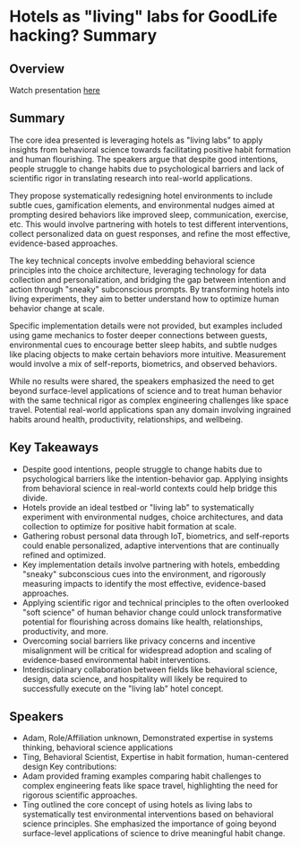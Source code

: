 # Hotels as "living" labs for GoodLife hacking? Summary

## Overview
Watch presentation [here](https://streameth.org/edge_city/watch?session=67206f3a24af22d0ca3f110b)

## Summary
The core idea presented is leveraging hotels as "living labs" to apply insights from behavioral science towards facilitating positive habit formation and human flourishing. The speakers argue that despite good intentions, people struggle to change habits due to psychological barriers and lack of scientific rigor in translating research into real-world applications.

They propose systematically redesigning hotel environments to include subtle cues, gamification elements, and environmental nudges aimed at prompting desired behaviors like improved sleep, communication, exercise, etc. This would involve partnering with hotels to test different interventions, collect personalized data on guest responses, and refine the most effective, evidence-based approaches.

The key technical concepts involve embedding behavioral science principles into the choice architecture, leveraging technology for data collection and personalization, and bridging the gap between intention and action through "sneaky" subconscious prompts. By transforming hotels into living experiments, they aim to better understand how to optimize human behavior change at scale.

Specific implementation details were not provided, but examples included using game mechanics to foster deeper connections between guests, environmental cues to encourage better sleep habits, and subtle nudges like placing objects to make certain behaviors more intuitive. Measurement would involve a mix of self-reports, biometrics, and observed behaviors.

While no results were shared, the speakers emphasized the need to get beyond surface-level applications of science and to treat human behavior with the same technical rigor as complex engineering challenges like space travel. Potential real-world applications span any domain involving ingrained habits around health, productivity, relationships, and wellbeing.

## Key Takeaways
- Despite good intentions, people struggle to change habits due to psychological barriers like the intention-behavior gap. Applying insights from behavioral science in real-world contexts could help bridge this divide.
- Hotels provide an ideal testbed or "living lab" to systematically experiment with environmental nudges, choice architectures, and data collection to optimize for positive habit formation at scale.
- Gathering robust personal data through IoT, biometrics, and self-reports could enable personalized, adaptive interventions that are continually refined and optimized.
- Key implementation details involve partnering with hotels, embedding "sneaky" subconscious cues into the environment, and rigorously measuring impacts to identify the most effective, evidence-based approaches.
- Applying scientific rigor and technical principles to the often overlooked "soft science" of human behavior change could unlock transformative potential for flourishing across domains like health, relationships, productivity, and more.
- Overcoming social barriers like privacy concerns and incentive misalignment will be critical for widespread adoption and scaling of evidence-based environmental habit interventions.
- Interdisciplinary collaboration between fields like behavioral science, design, data science, and hospitality will likely be required to successfully execute on the "living lab" hotel concept.

## Speakers
- Adam, Role/Affiliation unknown, Demonstrated expertise in systems thinking, behavioral science applications
- Ting, Behavioral Scientist, Expertise in habit formation, human-centered design
Key contributions:
- Adam provided framing examples comparing habit challenges to complex engineering feats like space travel, highlighting the need for rigorous scientific approaches.
- Ting outlined the core concept of using hotels as living labs to systematically test environmental interventions based on behavioral science principles. She emphasized the importance of going beyond surface-level applications of science to drive meaningful habit change.

